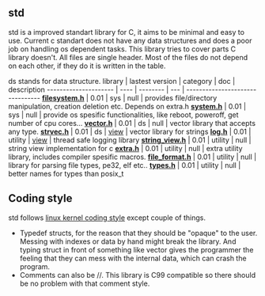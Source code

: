 ## std

std is a improved standart library for C, it aims to be minimal and easy to use.
Current c standart does not have any data structures and does a poor job on handling
os dependent tasks. This library tries to cover parts C library doesn't. All files
are single header. Most of the files do not depend on each other, if they do it is
written in the table.

ds stands for data structure.
library    | lastest version | category | doc | description
--------------------- | ---- | -------- | --- | --------------------------------
**[filesystem.h](filesystem.h)** | 0.01 | sys | null | provides file/directory manipulation, creation deletion etc. Depends on extra.h
**[system.h](system.h)** | 0.01 | sys | null | provide os spesific functionalities, like reboot, poweroff, get number of cpu cores...
**[vector.h](vector.h)** | 0.01 | ds | null | vector library that accepts any type.
**[strvec.h](strvec.h)** | 0.01 | ds | [view](https://github.com/xcatalyst/std/blob/master/docs/strvec/) | vector library for strings
**[log.h](log.h)** | 0.01 | utility | [view](https://github.com/xcatalyst/std/blob/master/docs/log/) | thread safe logging library
**[string_view.h](string_view.h)** | 0.01 | utility | null | string view implementation for c
**[extra.h](extra.h)** | 0.01 | utility | null | extra utility library, includes compiler spesific macros.
**[file_format.h](file_format.h)** | 0.01 | utility | null | library for parsing file types, pe32, elf etc..
**[types.h](types.h)** | 0.01 | utility | null | better names for types than posix_t

## Coding style
std follows [linux kernel coding style](https://www.kernel.org/doc/html/v4.10/process/coding-style.html) except couple of things.
* Typedef structs, for the reason that they should be "opaque" to the user. Messing with indexes or data by hand might break
the library. And typing struct in front of something like vector gives the programmer the feeling that they can mess with
the internal data, which can crash the program.
* Comments can also be //. This library is C99 compatible so there should be no problem with that comment style.
